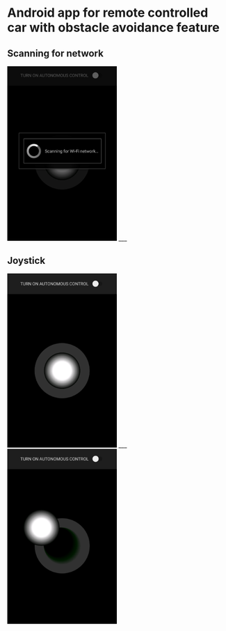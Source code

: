 # Android app for remote controlled car with obstacle avoidance feature
## Scanning for network
<img src="/images/scanning_for_network.png?raw=true" width="50%" height="50%">
___

## Joystick
<img src="/images/joystick_view.png?raw=true" width="50%" height="50%">
___
<img src="/images/joystick_moved.png?raw=true" width="50%" height="50%">
